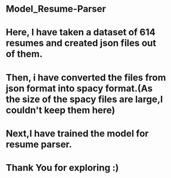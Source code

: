 # Model_Resume-Parser
# Here, I have taken a dataset of 614 resumes and created json files out of them.
# Then, i have converted the files from json format into spacy format.(As the size of the spacy files are large,I couldn't keep them here)
# Next,I have trained the model for resume parser.
# Thank You for exploring :)
